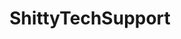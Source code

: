 ---
title: ShittyTechSupport
crosslinks:
- techsupportmacgyver
- AskOuija
- pcmasterrace
- shittylegaladvice
- eero
---